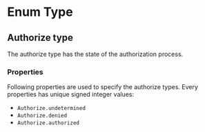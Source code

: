 # Enum Type

## Authorize type
The authorize type has the state of the authorization process.

### Properties
Following properties are used to specify the authorize types.
Every properties has unique signed integer values:
* `Authorize.undetermined`
* `Authorize.denied`
* `Authorize.authorized`

